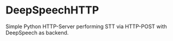 # DeepSpeechHTTP
Simple Python HTTP-Server performing STT via HTTP-POST with DeepSpeech as backend.
